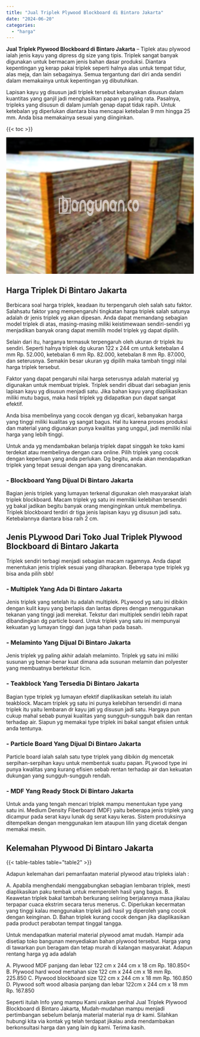 ```yaml
---
title: "Jual Triplek Plywood Blockboard di Bintaro Jakarta"
date: "2024-06-20"
categories: 
  - "harga"
---
```


**Jual Triplek Plywood Blockboard di Bintaro Jakarta** – Tiplek atau plywood ialah jenis kayu yang dipress dg size yang tipis. Triplek sangat banyak digunakan untuk bermacam jenis bahan dasar produksi. Diantara kepentingan yg kerap pakai triplek seperti halnya alas untuk tempat tidur, alas meja, dan lain sebagainya. Semua tergantung dari diri anda sendiri dalam memakainya untuk kepentingan yg dibutuhkan.

Lapisan kayu yg disusun jadi triplek tersebut kebanyakan disusun dalam kuantitas yang ganjil jadi menghasilkan papan yg paling rata. Pasalnya, tripleks yang disusun di dalam jumlah genap dapat tidak rapih. Untuk ketebalan yg diperlukan diantara bisa mencapai ketebalan 9 mm hingga 25 mm. Anda bisa memakainya sesuai yang diinginkan.

{{< toc >}}

![Jual Triplek Plywood Blockboard di Bintaro Jakarta](/images/jual-triplek-murah-23.png)

## Harga Triplek Di Bintaro Jakarta

Berbicara soal harga triplek, keadaan itu terpengaruh oleh salah satu faktor. Salahsatu faktor yang mempengaruhi tingkatan harga triplek salah satunya adalah dr jenis triplek yg akan dipesan. Anda dapat memandang sebagian model triplek di atas, masing-masing miliki keistimewaan sendiri-sendiri yg menjadikan banyak orang dapat memilih model triplek yg dapat dipilih.

Selain dari itu, harganya termasuk terpengaruh oleh ukuran dr triplek itu sendiri. Seperti halnya triplek dg ukuran 122 x 244 cm untuk ketebalan 4 mm Rp. 52.000, ketebalan 6 mm Rp. 82.000, ketebalan 8 mm Rp. 87.000, dan seterusnya. Semakin besar ukuran yg dipilih maka tambah tinggi nilai harga triplek tersebut.

Faktor yang dapat pengaruhi nilai harga seterusnya adalah material yg digunakan untuk membuat triplek. Triplek sendiri dibuat dari sebagian jenis lapisan kayu yg disusun menjadi satu. Jika bahan kayu yang diaplikasikan miliki mutu bagus, maka hasil triplek yg didapatkan pun dapat sangat efektif.

Anda bisa membelinya yang cocok dengan yg dicari, kebanyakan harga yang tinggi miliki kualitas yg sangat bagus. Hal itu karena proses produksi dan material yang digunakan punya kwalitas yang unggul, jadi memiliki nilai harga yang lebih tinggi.

Untuk anda yg mendambakan belanja triplek dapat singgah ke toko kami terdekat atau membelinya dengan cara online. Pilih triplek yang cocok dengan keperluan yang anda perlukan. Dg begitu, anda akan mendapatkan triplek yang tepat sesuai dengan apa yang direncanakan.

### \- Blockboard Yang Dijual Di Bintaro Jakarta

Bagian jenis triplek yang lumayan terkenal digunakan oleh masyarakat ialah triplek blockboard. Macam triplek yg satu ini memiliki kelebihan tersendiri yg bakal jadikan begitu banyak orang menginginkan untuk membelinya. Triplek blockboard terdiri dr tiga jenis lapisan kayu yg disusun jadi satu. Ketebalannya diantara bisa raih 2 cm.

## Jenis PLywood Dari Toko Jual Triplek Plywood Blockboard di Bintaro Jakarta

Triplek sendiri terbagi menjadi sebagian macam ragamnya. Anda dapat menentukan jenis triplek sesuai yang diharapkan. Beberapa type triplek yg bisa anda pilih sbb!

### \- Multiplek Yang Ada Di Bintaro Jakarta

Jenis triplek yang setelah itu adalah multiplek. PLywood yg satu ini dibikin dengan kulit kayu yang berlapis dan lantas dipres dengan menggunakan tekanan yang tinggi jadi merekat. Tekstur dari multiplek sendiri lebih rapat dibandingkan dg particle board. Untuk triplek yang satu ini mempunyai kekuatan yg lumayan tinggi dan juga tahan pada basah.

### \- Melaminto Yang Dijual Di Bintaro Jakarta

Jenis triplek yg paling akhir adalah melaminto. Triplek yg satu ini miliki susunan yg benar-benar kuat dimana ada susunan melamin dan polyester yang membuatnya bertekstur licin.

### \- Teakblock Yang Tersedia Di Bintaro Jakarta

Bagian type triplek yg lumayan efektif diaplikasikan setelah itu ialah teakblock. Macam triplek yg satu ini punya kelebihan tersendiri di mana triplek itu yaitu lembaran dr kayu jati yg disusun jadi satu. Hargaya pun cukup mahal sebab punyai kualitas yang sungguh-sungguh baik dan rentan terhadap air. Siapun yg memakai type triplek ini bakal sangat efisien untuk anda tentunya.

### \- Particle Board Yang Dijual Di Bintaro Jakarta

Particle board ialah salah satu type triplek yang dibikin dg mencetak serpihan-serpihan kayu untuk membentuk suatu papan. PLywood type ini punya kwalitas yang kurang efisien sebab rentan terhadap air dan kekuatan dukungan yang sungguh-sungguh rendah.

### \- MDF Yang Ready Stock Di Bintaro Jakarta

Untuk anda yang tengah mencari triplek mampu menentukan type yang satu ini. Medium Density Fiberboard (MDF) yaitu beberapa jenis triplek yang dicampur pada serat kayu lunak dg serat kayu keras. Sistem produksinya ditempelkan dengan menggunakan lem ataupun lilin yang dicetak dengan memakai mesin.

## Kelemahan Plywood Di Bintaro Jakarta

{{< table-tables table="table2" >}}

Adapun kelemahan dari pemanfaatan material plywood atau tripleks ialah :

A. Apabila menghendaki menggabungkan sebagian lembaran triplek, mesti diaplikasikan paku tembak untuk memperoleh hasil yang bagus. B. Keawetan triplek bakal tambah berkurang seiiring berjalannya masa jikalau terpapar cuaca ekstrim secara terus menerus. C. Diperlukan kecermatan yang tinggi kalau menggunakan triplek jadi hasil yg diperoleh yang cocok dengan keinginan. D. Bahan triplek kurang cocok dengan jika diaplikasikan pada product perabotan tempat tinggal tangga.

Untuk mendapatkan material material plywood amat mudah. Hampir ada disetiap toko bangunan menyediakan bahan plywood tersebut. Harga yang di tawarkan pun beragam dan tetap murah di kalangan masyarakat. Adapun rentang harga yg ada adalah

A. Plywood MDF panjang dan lebar 122 cm x 244 cm x 18 cm Rp. 180.850< B. Plywood hard wood mertahan size 122 cm x 244 cm x 18 mm Rp. 225.850 C. Plywood blockboard size 122 cm x 244 cm x 18 mm Rp. 160.850 D. Plywood soft wood albasia panjang dan lebar 122cm x 244 cm x 18 mm Rp. 167.850

Seperti itulah Info yang mampu Kami uraikan perihal Jual Triplek Plywood Blockboard di Bintaro Jakarta, Mudah-mudahan mampu menjadi pertimbangan sebelum belanja material material nya dr kami. Silahkan hubungi kita via kontak yg telah terdapat jikalau anda mendambakan berkonsultasi harga dan yang lain dg kami. Terima kasih.
